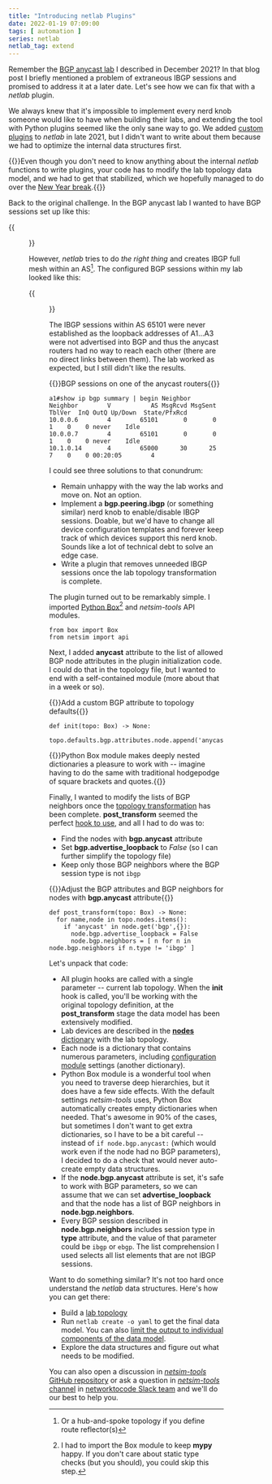 ```yaml
---
title: "Introducing netlab Plugins"
date: 2022-01-19 07:09:00
tags: [ automation ]
series: netlab
netlab_tag: extend
---
```

Remember the [BGP anycast lab](/2021/12/bgp-anycast-lab.html) I described in December 2021? In that blog post I briefly mentioned a problem of extraneous IBGP sessions and promised to address it at a later date. Let's see how we can fix that with a *netlab* plugin.

We always knew that it's impossible to implement every nerd knob someone would like to have when building their labs, and extending the tool with Python plugins seemed like the only sane way to go. We added [custom plugins](https://netsim-tools.readthedocs.io/en/latest/plugins.html) to *netlab* in late 2021, but I didn't want to write about them because we had to optimize the internal data structures first.
<!--more-->
{{<note>}}Even though you don't need to know anything about the internal *netlab* functions to write plugins, your code has to modify the lab topology data model, and we had to get that stabilized, which we hopefully managed to do over the [New Year break](/2022/01/netsim-tools-1.1.html).{{</note>}}

Back to the original challenge. In the BGP anycast lab I wanted to have BGP sessions set up like this:

{{<figure src="/2022/01/anycast-ibgp-plugin.png" caption="Desired BGP sessions">}}

However, *netlab* tries to do *the right thing* and creates IBGP full mesh  within an AS[^RR]. The configured BGP sessions within my lab looked like this:

{{<figure src="/2022/01/anycast-ibgp-sessions.png" caption="Actual BGP sessions">}}

The IBGP sessions within AS 65101 were never established as the loopback addresses of A1...A3 were not advertised into BGP and thus the anycast routers had no way to reach each other (there are no direct links between them). The lab worked as expected, but I still didn't like the results.

{{<cc>}}BGP sessions on one of the anycast routers{{</cc>}}
```
a1#show ip bgp summary | begin Neighbor
Neighbor        V           AS MsgRcvd MsgSent   TblVer  InQ OutQ Up/Down  State/PfxRcd
10.0.0.6        4        65101       0       0        1    0    0 never    Idle
10.0.0.7        4        65101       0       0        1    0    0 never    Idle
10.1.0.14       4        65000      30      25        7    0    0 00:20:05        4
```

[^RR]: Or a hub-and-spoke topology if you define route reflector(s)

I could see three solutions to that conundrum:

* Remain unhappy with the way the lab works and move on. Not an option.
* Implement a **bgp.peering.ibgp** (or something similar) nerd knob to enable/disable IBGP sessions. Doable, but we'd have to change all device configuration templates and forever keep track of which devices support this nerd knob. Sounds like a lot of technical debt to solve an edge case.
* Write a plugin that removes unneeded IBGP sessions once the lab topology transformation is complete.

The plugin turned out to be remarkably simple. I imported [Python Box](https://github.com/cdgriffith/Box)[^MYPY] and *netsim-tools* API modules.

```
from box import Box
from netsim import api
```

Next, I added **anycast** attribute to the list of allowed BGP node attributes in the plugin initialization code. I could do that in the topology file, but I wanted to end with a self-contained module (more about that in a week or so).

{{<cc>}}Add a custom BGP attribute to topology defaults{{</cc>}}
```
def init(topo: Box) -> None:
  topo.defaults.bgp.attributes.node.append('anycast')
```

{{<note>}}Python Box module makes deeply nested dictionaries a pleasure to work with -- imagine having to do the same with traditional hodgepodge of square brackets and quotes.{{</note>}}

Finally, I wanted to modify the lists of BGP neighbors once the [topology transformation](https://netsim-tools.readthedocs.io/en/latest/dev/transform.html) has been complete. **post_transform** seemed the perfect [hook to use](https://netsim-tools.readthedocs.io/en/latest/plugins.html), and all I had to do was to:

* Find the nodes with **bgp.anycast** attribute
* Set **bgp.advertise_loopback** to *False* (so I can further simplify the topology file)
* Keep only those BGP neighbors where the BGP session type is not `ibgp`

{{<cc>}}Adjust the BGP attributes and BGP neighbors for nodes with **bgp.anycast** attribute{{</cc>}}
```
def post_transform(topo: Box) -> None:
  for name,node in topo.nodes.items():
    if 'anycast' in node.get('bgp',{}):
      node.bgp.advertise_loopback = False
      node.bgp.neighbors = [ n for n in node.bgp.neighbors if n.type != 'ibgp' ]
```

Let's unpack that code:

* All plugin hooks are called with a single parameter -- current lab topology. When the **init** hook is called, you'll be working with the original topology definition, at the **post_transform** stage the data model has been extensively modified.
* Lab devices are described in the [**nodes** dictionary](https://netsim-tools.readthedocs.io/en/latest/nodes.html) with the lab topology.
* Each node is a dictionary that contains numerous parameters, including [configuration module](https://netsim-tools.readthedocs.io/en/latest/modules.html) settings (another dictionary).
* Python Box module is a wonderful tool when you need to traverse deep hierarchies, but it does have a few side effects. With the default settings *netsim-tools* uses, Python Box automatically creates empty dictionaries when needed. That's awesome in 90% of the cases, but sometimes I don't want to get extra dictionaries, so I have to be a bit careful -- instead of `if node.bgp.anycast:` (which would work even if the node had no BGP parameters), I decided to do a check that would never auto-create empty data structures.
* If the **node.bgp.anycast** attribute is set, it's safe to work with BGP parameters, so we can assume that we can set **advertise_loopback** and that the node has a list of BGP neighbors in **node.bgp.neighbors**.
* Every BGP session described in **node.bgp.neighbors** includes session type in **type** attribute, and the value of that parameter could be `ibgp` or `ebgp`. The list comprehension I used selects all list elements that are not IBGP sessions.

Want to do something similar? It's not too hard once understand the *netlab* data structures. Here's how you can get there:

* Build a [lab topology](https://netsim-tools.readthedocs.io/en/latest/topology-reference.html)
* Run `netlab create -o yaml` to get the final data model. You can also [limit the output to individual components of the data model](https://netsim-tools.readthedocs.io/en/latest/outputs/yaml-or-json.html).
* Explore the data structures and figure out what needs to be modified.

You can also open a discussion in [*netsim-tools* GitHub repository](https://github.com/ipspace/netlab/) or ask a question in [*netsim-tools* channel](https://networktocode.slack.com/archives/C022DQHK8BH) in [networktocode Slack team](https://networktocode.slack.com) and we'll do our best to help you.

[^MYPY]: I had to import the Box module to keep **mypy** happy. If you don't care about static type checks (but you should), you could skip this step.